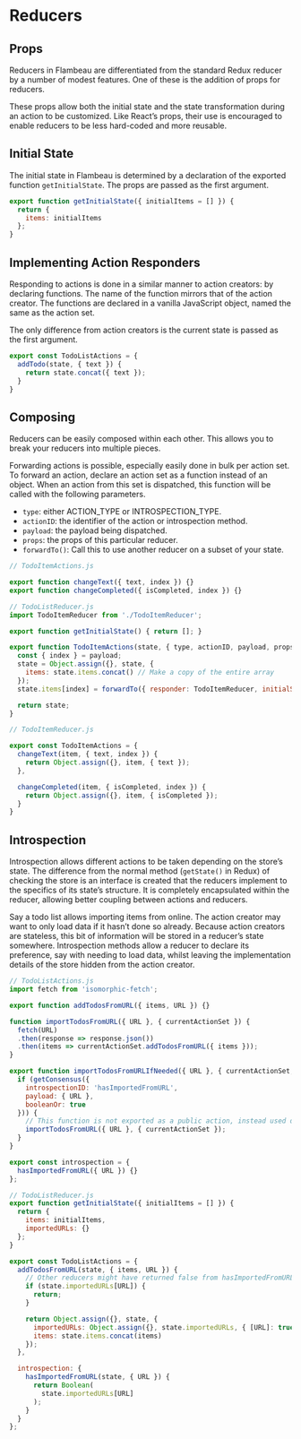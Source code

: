 # Reducers

## Props

Reducers in Flambeau are differentiated from the standard Redux reducer by a
number of modest features. One of these is the addition of props for reducers.

These props allow both the initial state and the state transformation during an
action to be customized. Like React’s props, their use is encouraged to enable
reducers to be less hard-coded and more reusable.

## Initial State

The initial state in Flambeau is determined by a declaration of the exported
function `getInitialState`. The props are passed as the first argument.

```javascript
export function getInitialState({ initialItems = [] }) {
  return {
    items: initialItems
  };
}
```

## Implementing Action Responders

Responding to actions is done in a similar manner to action creators: by
declaring functions. The name of the function mirrors that of the action
creator. The functions are declared in a vanilla JavaScript object, named the
same as the action set.

The only difference from action creators is the current state is passed as the
first argument.

```javascript
export const TodoListActions = {
  addTodo(state, { text }) {
    return state.concat({ text });
  }
}
```

## Composing

Reducers can be easily composed within each other. This allows you to break your
reducers into multiple pieces.

Forwarding actions is possible, especially easily done in bulk per action set.
To forward an action, declare an action set as a function instead of an object.
When an action from this set is dispatched, this function will be called with
the following parameters.
- `type`: either ACTION_TYPE or INTROSPECTION_TYPE.
- `actionID`: the identifier of the action or introspection method.
- `payload`: the payload being dispatched.
- `props`: the props of this particular reducer.
- `forwardTo()`: Call this to use another reducer on a subset of your state.

```javascript
// TodoItemActions.js

export function changeText({ text, index }) {}
export function changeCompleted({ isCompleted, index }) {}
```

```javascript
// TodoListReducer.js
import TodoItemReducer from './TodoItemReducer';

export function getInitialState() { return []; }

export function TodoItemActions(state, { type, actionID, payload, props, forwardTo }) {
  const { index } = payload;
  state = Object.assign({}, state, {
    items: state.items.concat() // Make a copy of the entire array
  });
  state.items[index] = forwardTo({ responder: TodoItemReducer, initialState: state.items[index] });

  return state;
}
```

```javascript
// TodoItemReducer.js

export const TodoItemActions = {
  changeText(item, { text, index }) {
    return Object.assign({}, item, { text });
  },

  changeCompleted(item, { isCompleted, index }) {
    return Object.assign({}, item, { isCompleted });
  }
}
```

## Introspection

Introspection allows different actions to be taken depending on the store’s
state. The difference from the normal method (`getState()` in Redux) of checking
the store is an interface is created that the reducers implement to the
specifics of its state’s structure. It is completely encapsulated within the
reducer, allowing better coupling between actions and reducers.

Say a todo list allows importing items from online. The action creator may want
to only load data if it hasn’t done so already. Because action creators are
stateless, this bit of information will be stored in a reducer’s state somewhere.
Introspection methods allow a reducer to declare its preference, say with
needing to load data, whilst leaving the implementation details of the store
hidden from the action creator.

```javascript
// TodoListActions.js
import fetch from 'isomorphic-fetch';

export function addTodosFromURL({ items, URL }) {}

function importTodosFromURL({ URL }, { currentActionSet }) {
  fetch(URL)
  .then(response => response.json())
  .then(items => currentActionSet.addTodosFromURL({ items }));
}

export function importTodosFromURLIfNeeded({ URL }, { currentActionSet, getConsensus }) {
  if (getConsensus({
    introspectionID: 'hasImportedFromURL',
    payload: { URL },
    booleanOr: true
  })) {
    // This function is not exported as a public action, instead used directly.
    importTodosFromURL({ URL }, { currentActionSet });
  }
}

export const introspection = {
  hasImportedFromURL({ URL }) {}
};
```

```javascript
// TodoListReducer.js
export function getInitialState({ initialItems = [] }) {
  return {
    items: initialItems,
    importedURLs: {}
  };
}

export const TodoListActions = {
  addTodosFromURL(state, { items, URL }) {
    // Other reducers might have returned false from hasImportedFromURL()
    if (state.importedURLs[URL]) {
      return;
    }

    return Object.assign({}, state, {
      importedURLs: Object.assign({}, state.importedURLs, { [URL]: true }),
      items: state.items.concat(items)
    });
  },

  introspection: {
    hasImportedFromURL(state, { URL }) {
      return Boolean(
        state.importedURLs[URL]
      );
    }
  }
};
```
